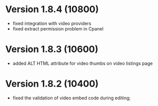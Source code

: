 # Version 1.8.4 (10800)
- fixed integration with video providers
- fixed extract permission problem in Cpanel

# Version 1.8.3 (10600)
- added ALT HTML attribute for video thumbs on video listings page

# Version 1.8.2 (10400)
- fixed the validation of video embed code during editing;